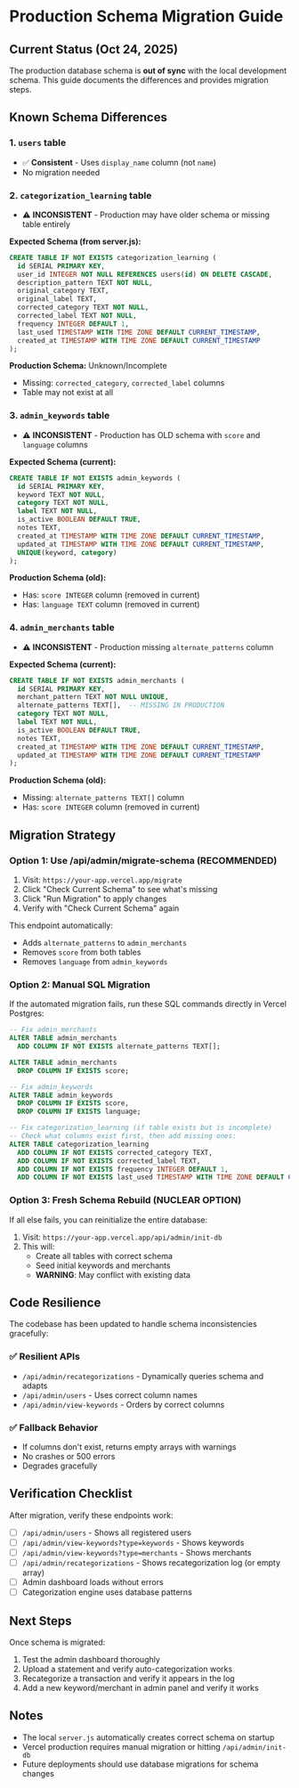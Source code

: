 # Production Schema Migration Guide

## Current Status (Oct 24, 2025)

The production database schema is **out of sync** with the local development schema. This guide documents the differences and provides migration steps.

## Known Schema Differences

### 1. `users` table
- ✅ **Consistent** - Uses `display_name` column (not `name`)
- No migration needed

### 2. `categorization_learning` table
- ⚠️ **INCONSISTENT** - Production may have older schema or missing table entirely

**Expected Schema (from server.js):**
```sql
CREATE TABLE IF NOT EXISTS categorization_learning (
  id SERIAL PRIMARY KEY,
  user_id INTEGER NOT NULL REFERENCES users(id) ON DELETE CASCADE,
  description_pattern TEXT NOT NULL,
  original_category TEXT,
  original_label TEXT,
  corrected_category TEXT NOT NULL,
  corrected_label TEXT NOT NULL,
  frequency INTEGER DEFAULT 1,
  last_used TIMESTAMP WITH TIME ZONE DEFAULT CURRENT_TIMESTAMP,
  created_at TIMESTAMP WITH TIME ZONE DEFAULT CURRENT_TIMESTAMP
);
```

**Production Schema:** Unknown/Incomplete
- Missing: `corrected_category`, `corrected_label` columns
- Table may not exist at all

### 3. `admin_keywords` table
- ⚠️ **INCONSISTENT** - Production has OLD schema with `score` and `language` columns

**Expected Schema (current):**
```sql
CREATE TABLE IF NOT EXISTS admin_keywords (
  id SERIAL PRIMARY KEY,
  keyword TEXT NOT NULL,
  category TEXT NOT NULL,
  label TEXT NOT NULL,
  is_active BOOLEAN DEFAULT TRUE,
  notes TEXT,
  created_at TIMESTAMP WITH TIME ZONE DEFAULT CURRENT_TIMESTAMP,
  updated_at TIMESTAMP WITH TIME ZONE DEFAULT CURRENT_TIMESTAMP,
  UNIQUE(keyword, category)
);
```

**Production Schema (old):**
- Has: `score INTEGER` column (removed in current)
- Has: `language TEXT` column (removed in current)

### 4. `admin_merchants` table
- ⚠️ **INCONSISTENT** - Production missing `alternate_patterns` column

**Expected Schema (current):**
```sql
CREATE TABLE IF NOT EXISTS admin_merchants (
  id SERIAL PRIMARY KEY,
  merchant_pattern TEXT NOT NULL UNIQUE,
  alternate_patterns TEXT[],  -- MISSING IN PRODUCTION
  category TEXT NOT NULL,
  label TEXT NOT NULL,
  is_active BOOLEAN DEFAULT TRUE,
  notes TEXT,
  created_at TIMESTAMP WITH TIME ZONE DEFAULT CURRENT_TIMESTAMP,
  updated_at TIMESTAMP WITH TIME ZONE DEFAULT CURRENT_TIMESTAMP
);
```

**Production Schema (old):**
- Missing: `alternate_patterns TEXT[]` column
- Has: `score INTEGER` column (removed in current)

## Migration Strategy

### Option 1: Use /api/admin/migrate-schema (RECOMMENDED)

1. Visit: `https://your-app.vercel.app/migrate`
2. Click "Check Current Schema" to see what's missing
3. Click "Run Migration" to apply changes
4. Verify with "Check Current Schema" again

This endpoint automatically:
- Adds `alternate_patterns` to `admin_merchants`
- Removes `score` from both tables
- Removes `language` from `admin_keywords`

### Option 2: Manual SQL Migration

If the automated migration fails, run these SQL commands directly in Vercel Postgres:

```sql
-- Fix admin_merchants
ALTER TABLE admin_merchants 
  ADD COLUMN IF NOT EXISTS alternate_patterns TEXT[];

ALTER TABLE admin_merchants 
  DROP COLUMN IF EXISTS score;

-- Fix admin_keywords
ALTER TABLE admin_keywords 
  DROP COLUMN IF EXISTS score,
  DROP COLUMN IF EXISTS language;

-- Fix categorization_learning (if table exists but is incomplete)
-- Check what columns exist first, then add missing ones:
ALTER TABLE categorization_learning
  ADD COLUMN IF NOT EXISTS corrected_category TEXT,
  ADD COLUMN IF NOT EXISTS corrected_label TEXT,
  ADD COLUMN IF NOT EXISTS frequency INTEGER DEFAULT 1,
  ADD COLUMN IF NOT EXISTS last_used TIMESTAMP WITH TIME ZONE DEFAULT CURRENT_TIMESTAMP;
```

### Option 3: Fresh Schema Rebuild (NUCLEAR OPTION)

If all else fails, you can reinitialize the entire database:

1. Visit: `https://your-app.vercel.app/api/admin/init-db`
2. This will:
   - Create all tables with correct schema
   - Seed initial keywords and merchants
   - **WARNING**: May conflict with existing data

## Code Resilience

The codebase has been updated to handle schema inconsistencies gracefully:

### ✅ Resilient APIs
- `/api/admin/recategorizations` - Dynamically queries schema and adapts
- `/api/admin/users` - Uses correct column names
- `/api/admin/view-keywords` - Orders by correct columns

### ✅ Fallback Behavior
- If columns don't exist, returns empty arrays with warnings
- No crashes or 500 errors
- Degrades gracefully

## Verification Checklist

After migration, verify these endpoints work:

- [ ] `/api/admin/users` - Shows all registered users
- [ ] `/api/admin/view-keywords?type=keywords` - Shows keywords
- [ ] `/api/admin/view-keywords?type=merchants` - Shows merchants
- [ ] `/api/admin/recategorizations` - Shows recategorization log (or empty array)
- [ ] Admin dashboard loads without errors
- [ ] Categorization engine uses database patterns

## Next Steps

Once schema is migrated:
1. Test the admin dashboard thoroughly
2. Upload a statement and verify auto-categorization works
3. Recategorize a transaction and verify it appears in the log
4. Add a new keyword/merchant in admin panel and verify it works

## Notes

- The local `server.js` automatically creates correct schema on startup
- Vercel production requires manual migration or hitting `/api/admin/init-db`
- Future deployments should use database migrations for schema changes

